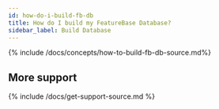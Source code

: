 ```yaml
---
id: how-do-i-build-fb-db
title: How do I build my FeatureBase Database?
sidebar_label: Build Database
---
```


{% include /docs/concepts/how-to-build-fb-db-source.md%}

## More support

{% include /docs/get-support-source.md %}
